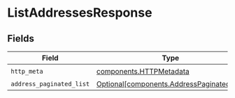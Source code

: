 # ListAddressesResponse


## Fields

| Field                                                                                        | Type                                                                                         | Required                                                                                     | Description                                                                                  |
| -------------------------------------------------------------------------------------------- | -------------------------------------------------------------------------------------------- | -------------------------------------------------------------------------------------------- | -------------------------------------------------------------------------------------------- |
| `http_meta`                                                                                  | [components.HTTPMetadata](../../models/components/httpmetadata.md)                           | :heavy_check_mark:                                                                           | N/A                                                                                          |
| `address_paginated_list`                                                                     | [Optional[components.AddressPaginatedList]](../../models/components/addresspaginatedlist.md) | :heavy_minus_sign:                                                                           | N/A                                                                                          |